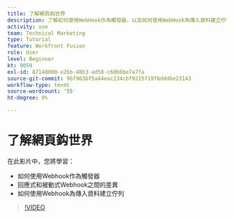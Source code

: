 ```yaml
---
title: 了解網頁鈎世界
description: 了解如何使用WebHook作為觸發器，以及如何使用WebHook為傳入資料建立佇列，全部位於 [!DNL Adobe Workfront Fusion].
activity: use
team: Technical Marketing
type: Tutorial
feature: Workfront Fusion
role: User
level: Beginner
kt: 9050
exl-id: 87140000-e26b-48b3-ad58-c60b6be7a7fa
source-git-commit: 96f963bf5a44eac234cbf9215f19f6dddbe23143
workflow-type: tm+mt
source-wordcount: '55'
ht-degree: 0%

---
```


# 了解網頁鈎世界

在此影片中，您將學習：

* 如何使用Webhook作為觸發器
* 回應式和被動式Webhook之間的差異
* 如何使用Webhook為傳入資料建立佇列

>[!VIDEO](https://video.tv.adobe.com/v/335291/?quality=12)
